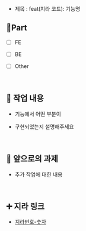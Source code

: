 - 제목 : feat(지라 코드): 기능명

## 🔘Part

- [ ] FE

- [ ] BE

- [ ] Other

<br/>

## 🔎 작업 내용

- 기능에서 어떤 부분이

- 구현되었는지 설명해주세요

<br/>

## 🔧 앞으로의 과제

- 추가 작업에 대한 내용

  <br/>

## ➕ 지라 링크

- [지라번호-숫자](지라주소)

<br/>
